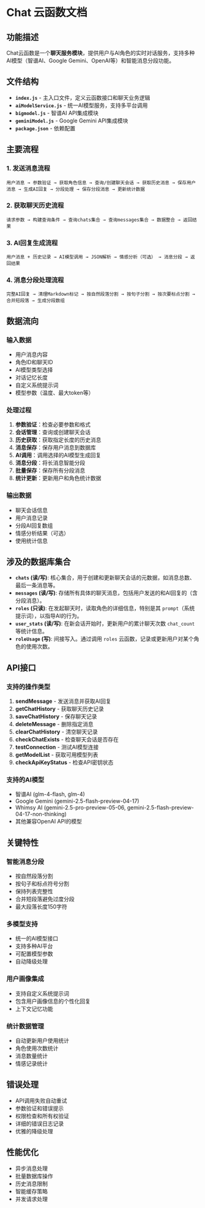# Chat 云函数文档

## 功能描述

Chat云函数是一个**聊天服务模块**，提供用户与AI角色的实时对话服务，支持多种AI模型（智谱AI、Google Gemini、OpenAI等）和智能消息分段功能。

## 文件结构

- **`index.js`** - 主入口文件，定义云函数接口和聊天业务逻辑
- **`aiModelService.js`** - 统一AI模型服务，支持多平台调用
- **`bigmodel.js`** - 智谱AI API集成模块
- **`geminiModel.js`** - Google Gemini API集成模块
- **`package.json`** - 依赖配置

## 主要流程

### 1. 发送消息流程
```
用户消息 → 参数验证 → 获取角色信息 → 查询/创建聊天会话 → 获取历史消息 → 保存用户消息 → 生成AI回复 → 分段处理 → 保存分段消息 → 更新统计数据
```

### 2. 获取聊天历史流程
```
请求参数 → 构建查询条件 → 查询chats集合 → 查询messages集合 → 数据整合 → 返回结果
```

### 3. AI回复生成流程
```
用户消息 + 历史记录 → AI模型调用 → JSON解析 → 情感分析（可选） → 消息分段 → 返回结果
```

### 4. 消息分段处理流程
```
完整AI回复 → 清理Markdown标记 → 按自然段落分割 → 按句子分割 → 按次要标点分割 → 合并短段落 → 生成分段数组
```

## 数据流向

### 输入数据
- 用户消息内容
- 角色ID和聊天ID
- AI模型类型选择
- 对话记忆长度
- 自定义系统提示词
- 模型参数（温度、最大token等）

### 处理过程
1. **参数验证**：检查必要参数和格式
2. **会话管理**：查询或创建聊天会话
3. **历史获取**：获取指定长度的历史消息
4. **消息保存**：保存用户消息到数据库
5. **AI调用**：调用选择的AI模型生成回复
6. **消息分段**：将长消息智能分段
7. **批量保存**：保存所有分段消息
8. **统计更新**：更新用户和角色统计数据

### 输出数据
- 聊天会话信息
- 用户消息记录
- 分段AI回复数组
- 情感分析结果（可选）
- 使用统计信息

## 涉及的数据库集合

- **`chats` (读/写)**: 核心集合，用于创建和更新聊天会话的元数据，如消息总数、最后一条消息等。
- **`messages` (读/写)**: 存储所有具体的聊天消息，包括用户发送的和AI回复的（含分段消息）。
- **`roles` (只读)**: 在发起聊天时，读取角色的详细信息，特别是其 `prompt`（系统提示词），以指导AI的行为。
- **`user_stats` (读/写)**: 在新会话开始时，更新用户的累计聊天次数 `chat_count` 等统计信息。
- **`roleUsage` (写)**: 间接写入。通过调用 `roles` 云函数，记录或更新用户对某个角色的使用次数。

## API接口

### 支持的操作类型
1. **sendMessage** - 发送消息并获取AI回复
2. **getChatHistory** - 获取聊天历史记录
3. **saveChatHistory** - 保存聊天记录
4. **deleteMessage** - 删除指定消息
5. **clearChatHistory** - 清空聊天记录
6. **checkChatExists** - 检查聊天会话是否存在
7. **testConnection** - 测试AI模型连接
8. **getModelList** - 获取可用模型列表
9. **checkApiKeyStatus** - 检查API密钥状态

### 支持的AI模型
- 智谱AI (glm-4-flash, glm-4)
- Google Gemini (gemini-2.5-flash-preview-04-17)
- Whimsy AI (gemini-2.5-pro-preview-05-06, gemini-2.5-flash-preview-04-17-non-thinking)
- 其他兼容OpenAI API的模型

## 关键特性

### 智能消息分段
- 按自然段落分割
- 按句子和标点符号分割
- 保持列表完整性
- 合并短段落避免过度分段
- 最大段落长度150字符

### 多模型支持
- 统一的AI模型接口
- 支持多种AI平台
- 可配置模型参数
- 自动降级处理

### 用户画像集成
- 支持自定义系统提示词
- 包含用户画像信息的个性化回复
- 上下文记忆功能

### 统计数据管理
- 自动更新用户使用统计
- 角色使用次数统计
- 消息数量统计
- 情感记录统计

## 错误处理

- API调用失败自动重试
- 参数验证和错误提示
- 权限检查和所有权验证
- 详细的错误日志记录
- 优雅的降级处理

## 性能优化

- 异步消息处理
- 批量数据库操作
- 历史消息限制
- 智能缓存策略
- 并发请求处理